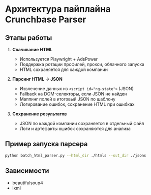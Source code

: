 # Архитектура пайплайна Crunchbase Parser

## Этапы работы

1. **Скачивание HTML**
   - Используется Playwright + AdsPower
   - Поддержка ротации профилей, прокси, облачного запуска
   - HTML сохраняется для каждой компании

2. **Парсинг HTML → JSON**
   - Извлечение данных из `<script id="ng-state">` (JSON)
   - Fallback на DOM-селекторы, если JSON не найден
   - Маппинг полей в итоговый JSON по шаблону
   - Логирование ошибок, сохранение HTML при ошибках

3. **Сохранение результатов**
   - JSON по каждой компании сохраняется в отдельный файл
   - Логи и артефакты ошибок сохраняются для анализа

## Пример запуска парсера

```bash
python batch_html_parser.py --html_dir ./htmls --out_dir ./jsons
```

## Зависимости

- beautifulsoup4
- lxml 